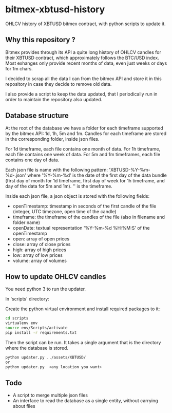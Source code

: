 # bitmex-xbtusd-history
OHLCV history of XBTUSD bitmex contract, with python scripts to update it.

## Why this repository ?

Bitmex provides through its API a quite long history of OHLCV candles for their XBTUSD contract, which approximately follows the BTC/USD index. Most exhanges only provide recent months of data, even just weeks or days for 1m chars.

I decided to scrap all the data I can from the bitmex API and store it in this repository in case they decide to remove old data.

I also provide a script to keep the data updated, that I periodically run in order to maintain the repository also updated.

## Database structure

At the root of the database we have a folder for each timeframe supported by the bitmex API: 1d, 1h, 5m and 1m. Candles for each timeframe are stored in the corresponding folder, inside json files.

For 1d timeframe, each file contains one month of data. For 1h timeframe, each file contains one week of data. For 5m and 1m timeframes, each file contains one day of data.

Each json file is name with the following pattern: 'XBTUSD-%Y-%m-%d-<TF>.json' where '%Y-%m-%d' is the date of the first day of the data bundle (first day of month for 1d timeframe, first day of week for 1h timeframe, and day of the data for 5m and 1m). '<TD>' is the timeframe.
  
Inside each json file, a json object is stored with the following fields:
- openTimestamp: timestamp in seconds of the first candle of the file (integer, UTC timezone, open time of the candle)
- timeframe: the timeframe of the candles of the file (also in filename and folder name)
- openDate: textual representation '%Y-%m-%d %H:%M:S' of the openTimestamp
- open: array of open prices
- close: array of close prices
- high: array of high prices
- low: array of low prices
- volume: array of volumes

## How to update OHLCV candles

You need python 3 to run the updater.

In 'scripts' directory:

Create the python virtual environment and install required packages to it:
```bash
cd scripts
virtualenv env
source env/Scripts/activate
pip install -r requirements.txt
```

Then the script can be run. It takes a single argument that is the directory where the database is stored. 
```bash
python updater.py ../assets/XBTUSD/
or
python updater.py  <any location you want>
```

## Todo

- A script to merge multiple json files
- An interface to read the database as a single entity, without carrying about files
